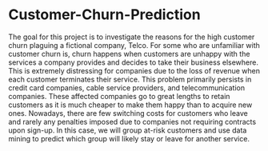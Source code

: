 # Customer-Churn-Prediction
The goal for this project is to investigate the reasons for the high customer churn plaguing a fictional company, Telco. For some who are unfamiliar with customer churn is, churn happens when customers are unhappy with the services a company provides and decides to take their business elsewhere. This is extremely distressing for companies due to the loss of revenue when each customer terminates their service. This problem primarily persists in credit card companies, cable service providers, and telecommunication companies. These affected companies go to great lengths to retain customers as it is much cheaper to make them happy than to acquire new ones. Nowadays, there are few switching costs for customers who leave and rarely any penalties imposed due to companies not requiring contracts upon sign-up. In this case, we will group at-risk customers and use data mining to predict which group will likely stay or leave for another service. 
